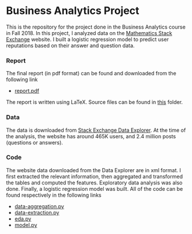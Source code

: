 # Business Analytics Project

This is the repository for the project done in the Business Analytics course in Fall 2018. In this project, I analyzed data on the [Mathematics Stack Exchange](https://math.stackexchange.com/) website. I built a logistic regression model to predict user reputations based on their answer and question data. 



### Report

The final report (in pdf format) can be found and downloaded from the following link

* [report.pdf](report.pdf)

The report is written using LaTeX. Source files can be found in [this](report) folder.

### Data

The data is downloaded from [ Stack Exchange Data Explorer](https://data.stackexchange.com/help). At the time of the analysis, the website has around 465K users, and 2.4 million posts (questions or answers). 



### Code

The website data downloaded from the Data Explorer are in xml format. I first extracted the relevant information, then aggregated and transformed the tables and computed the features. Exploratory data analysis was also done. Finally, a logistic regression model was built. All of the code can be found respectively in the following links

* [data-aggregation.py](code/data-aggregation.py)
* [data-extraction.py](code/data-extraction.py)
* [eda.py](code/eda.py)
* [model.py](model.py)

